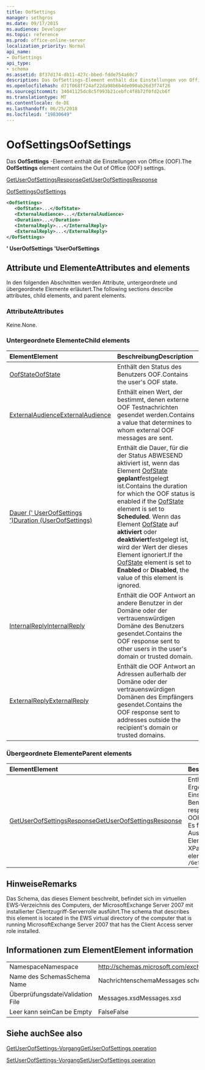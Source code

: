 ```yaml
---
title: OofSettings
manager: sethgros
ms.date: 09/17/2015
ms.audience: Developer
ms.topic: reference
ms.prod: office-online-server
localization_priority: Normal
api_name:
- OofSettings
api_type:
- schema
ms.assetid: 8f37d174-db11-427c-bbed-fdde754a60c7
description: Das OofSettings-Element enthält die Einstellungen von Office (OOF).
ms.openlocfilehash: d71f068ff24af22da98b6b4de090ab26d3f74f26
ms.sourcegitcommit: 34041125dc8c5f993b21cebfc4f8b72f0fd2cb6f
ms.translationtype: MT
ms.contentlocale: de-DE
ms.lasthandoff: 06/25/2018
ms.locfileid: "19830649"
---
```

# <a name="oofsettings"></a><span data-ttu-id="d6115-103">OofSettings</span><span class="sxs-lookup"><span data-stu-id="d6115-103">OofSettings</span></span>

<span data-ttu-id="d6115-104">Das **OofSettings** -Element enthält die Einstellungen von Office (OOF).</span><span class="sxs-lookup"><span data-stu-id="d6115-104">The **OofSettings** element contains the Out of Office (OOF) settings.</span></span> 
  
[<span data-ttu-id="d6115-105">GetUserOofSettingsResponse</span><span class="sxs-lookup"><span data-stu-id="d6115-105">GetUserOofSettingsResponse</span></span>](getuseroofsettingsresponse.md)
  
[<span data-ttu-id="d6115-106">OofSettings</span><span class="sxs-lookup"><span data-stu-id="d6115-106">OofSettings</span></span>](oofsettings.md)
  
```xml
<OofSettings>
   <OofState>...</OofState>
   <ExternalAudience>...</ExternalAudience>
   <Duration>...</Duration>
   <InternalReply>...</InternalReply>
   <ExternalReply>...</ExternalReply>
</OofSettings>
```

 <span data-ttu-id="d6115-107">**' UserOofSettings '**</span><span class="sxs-lookup"><span data-stu-id="d6115-107">**UserOofSettings**</span></span>
## <a name="attributes-and-elements"></a><span data-ttu-id="d6115-108">Attribute und Elemente</span><span class="sxs-lookup"><span data-stu-id="d6115-108">Attributes and elements</span></span>

<span data-ttu-id="d6115-109">In den folgenden Abschnitten werden Attribute, untergeordnete und übergeordnete Elemente erläutert.</span><span class="sxs-lookup"><span data-stu-id="d6115-109">The following sections describe attributes, child elements, and parent elements.</span></span>
  
### <a name="attributes"></a><span data-ttu-id="d6115-110">Attribute</span><span class="sxs-lookup"><span data-stu-id="d6115-110">Attributes</span></span>

<span data-ttu-id="d6115-111">Keine.</span><span class="sxs-lookup"><span data-stu-id="d6115-111">None.</span></span>
  
### <a name="child-elements"></a><span data-ttu-id="d6115-112">Untergeordnete Elemente</span><span class="sxs-lookup"><span data-stu-id="d6115-112">Child elements</span></span>

|<span data-ttu-id="d6115-113">**Element**</span><span class="sxs-lookup"><span data-stu-id="d6115-113">**Element**</span></span>|<span data-ttu-id="d6115-114">**Beschreibung**</span><span class="sxs-lookup"><span data-stu-id="d6115-114">**Description**</span></span>|
|:-----|:-----|
|[<span data-ttu-id="d6115-115">OofState</span><span class="sxs-lookup"><span data-stu-id="d6115-115">OofState</span></span>](oofstate.md) <br/> |<span data-ttu-id="d6115-116">Enthält den Status des Benutzers OOF.</span><span class="sxs-lookup"><span data-stu-id="d6115-116">Contains the user's OOF state.</span></span>  <br/> |
|[<span data-ttu-id="d6115-117">ExternalAudience</span><span class="sxs-lookup"><span data-stu-id="d6115-117">ExternalAudience</span></span>](externalaudience.md) <br/> |<span data-ttu-id="d6115-118">Enthält einen Wert, der bestimmt, denen externe OOF Testnachrichten gesendet werden.</span><span class="sxs-lookup"><span data-stu-id="d6115-118">Contains a value that determines to whom external OOF messages are sent.</span></span>  <br/> |
|[<span data-ttu-id="d6115-119">Dauer (' UserOofSettings ')</span><span class="sxs-lookup"><span data-stu-id="d6115-119">Duration (UserOofSettings)</span></span>](duration-useroofsettings.md) <br/> |<span data-ttu-id="d6115-120">Enthält die Dauer, für die der Status ABWESEND aktiviert ist, wenn das Element [OofState](oofstate.md) **geplant**festgelegt ist.</span><span class="sxs-lookup"><span data-stu-id="d6115-120">Contains the duration for which the OOF status is enabled if the [OofState](oofstate.md) element is set to **Scheduled**.</span></span> <span data-ttu-id="d6115-121">Wenn das Element [OofState](oofstate.md) auf **aktiviert** oder **deaktiviert**festgelegt ist, wird der Wert der dieses Element ignoriert.</span><span class="sxs-lookup"><span data-stu-id="d6115-121">If the [OofState](oofstate.md) element is set to **Enabled** or **Disabled**, the value of this element is ignored.</span></span>  <br/> |
|[<span data-ttu-id="d6115-122">InternalReply</span><span class="sxs-lookup"><span data-stu-id="d6115-122">InternalReply</span></span>](internalreply.md) <br/> |<span data-ttu-id="d6115-123">Enthält die OOF Antwort an andere Benutzer in der Domäne oder der vertrauenswürdigen Domäne des Benutzers gesendet.</span><span class="sxs-lookup"><span data-stu-id="d6115-123">Contains the OOF response sent to other users in the user's domain or trusted domain.</span></span>  <br/> |
|[<span data-ttu-id="d6115-124">ExternalReply</span><span class="sxs-lookup"><span data-stu-id="d6115-124">ExternalReply</span></span>](externalreply.md) <br/> |<span data-ttu-id="d6115-125">Enthält die OOF Antwort an Adressen außerhalb der Domäne oder der vertrauenswürdigen Domänen des Empfängers gesendet.</span><span class="sxs-lookup"><span data-stu-id="d6115-125">Contains the OOF response sent to addresses outside the recipient's domain or trusted domains.</span></span>  <br/> |
   
### <a name="parent-elements"></a><span data-ttu-id="d6115-126">Übergeordnete Elemente</span><span class="sxs-lookup"><span data-stu-id="d6115-126">Parent elements</span></span>

|<span data-ttu-id="d6115-127">**Element**</span><span class="sxs-lookup"><span data-stu-id="d6115-127">**Element**</span></span>|<span data-ttu-id="d6115-128">**Beschreibung**</span><span class="sxs-lookup"><span data-stu-id="d6115-128">**Description**</span></span>|
|:-----|:-----|
|[<span data-ttu-id="d6115-129">GetUserOofSettingsResponse</span><span class="sxs-lookup"><span data-stu-id="d6115-129">GetUserOofSettingsResponse</span></span>](getuseroofsettingsresponse.md) <br/> |<span data-ttu-id="d6115-130">Enthält die Antwort Ergebnisse und OOF-Einstellungen für einen Benutzer.</span><span class="sxs-lookup"><span data-stu-id="d6115-130">Contains the response results and the OOF settings for a user.</span></span>  <br/> <span data-ttu-id="d6115-131">Es folgt der XPath-Ausdruck, der dieses Element:</span><span class="sxs-lookup"><span data-stu-id="d6115-131">The following is the XPath expression to this element:</span></span>  <br/>  `/GetUserOofSettingsResponse` <br/> |
   
## <a name="remarks"></a><span data-ttu-id="d6115-132">Hinweise</span><span class="sxs-lookup"><span data-stu-id="d6115-132">Remarks</span></span>

<span data-ttu-id="d6115-133">Das Schema, das dieses Element beschreibt, befindet sich im virtuellen EWS-Verzeichnis des Computers, der MicrosoftExchange Server 2007 mit installierter Clientzugriff-Serverrolle ausführt.</span><span class="sxs-lookup"><span data-stu-id="d6115-133">The schema that describes this element is located in the EWS virtual directory of the computer that is running MicrosoftExchange Server 2007 that has the Client Access server role installed.</span></span>
  
## <a name="element-information"></a><span data-ttu-id="d6115-134">Informationen zum Element</span><span class="sxs-lookup"><span data-stu-id="d6115-134">Element information</span></span>

|||
|:-----|:-----|
|<span data-ttu-id="d6115-135">Namespace</span><span class="sxs-lookup"><span data-stu-id="d6115-135">Namespace</span></span>  <br/> |http://schemas.microsoft.com/exchange/services/2006/messages  <br/> |
|<span data-ttu-id="d6115-136">Name des Schemas</span><span class="sxs-lookup"><span data-stu-id="d6115-136">Schema Name</span></span>  <br/> |<span data-ttu-id="d6115-137">Nachrichtenschema</span><span class="sxs-lookup"><span data-stu-id="d6115-137">Messages schema</span></span>  <br/> |
|<span data-ttu-id="d6115-138">Überprüfungsdatei</span><span class="sxs-lookup"><span data-stu-id="d6115-138">Validation File</span></span>  <br/> |<span data-ttu-id="d6115-139">Messages.xsd</span><span class="sxs-lookup"><span data-stu-id="d6115-139">Messages.xsd</span></span>  <br/> |
|<span data-ttu-id="d6115-140">Leer kann sein</span><span class="sxs-lookup"><span data-stu-id="d6115-140">Can be Empty</span></span>  <br/> |<span data-ttu-id="d6115-141">False</span><span class="sxs-lookup"><span data-stu-id="d6115-141">False</span></span>  <br/> |
   
## <a name="see-also"></a><span data-ttu-id="d6115-142">Siehe auch</span><span class="sxs-lookup"><span data-stu-id="d6115-142">See also</span></span>



[<span data-ttu-id="d6115-143">GetUserOofSettings-Vorgang</span><span class="sxs-lookup"><span data-stu-id="d6115-143">GetUserOofSettings operation</span></span>](getuseroofsettings-operation.md)
  
[<span data-ttu-id="d6115-144">SetUserOofSettings-Vorgang</span><span class="sxs-lookup"><span data-stu-id="d6115-144">SetUserOofSettings operation</span></span>](setuseroofsettings-operation.md)

